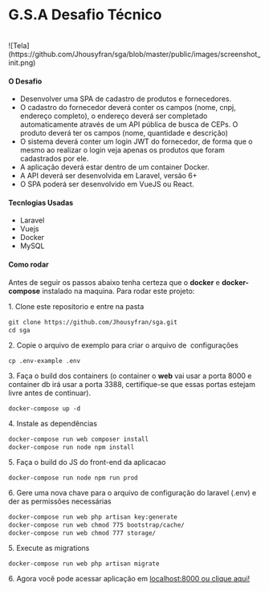 # G.S.A Desafio Técnico
<br>
![Tela](https://github.com/Jhousyfran/sga/blob/master/public/images/screenshot_init.png)

#### O Desafio

* Desenvolver uma SPA de cadastro de produtos e fornecedores.
* O cadastro do fornecedor deverá conter os campos (nome, cnpj, endereço completo), o endereço deverá ser completado automaticamente através de um API pública de busca de CEPs. O produto deverá ter os campos (nome, quantidade e descrição)
* O sistema deverá conter um login JWT do fornecedor, de forma que o mesmo ao realizar o login veja apenas os produtos que foram cadastrados por ele.
* A aplicação deverá estar dentro de um container Docker.
* A API deverá ser desenvolvida em Laravel, versão 6+
* O SPA poderá ser desenvolvido em VueJS ou React.

#### Tecnlogias Usadas

* Laravel
* Vuejs
* Docker
* MySQL

#### Como rodar

Antes de seguir os passos abaixo tenha certeza que o **docker** e **docker-compose** instalado na maquina. Para rodar este projeto:

1\. Clone este repositorio e entre na pasta

```
git clone https://github.com/Jhousyfran/sga.git
cd sga
```

2\. Copie o arquivo de exemplo para criar o arquivo de  configurações

```
cp .env-example .env
```

3\. Faça o build dos containers \(o container o **web** vai usar a porta 8000 e container db irá usar a porta 3388, certifique-se que essas portas estejam livre antes de continuar).

```
docker-compose up -d
```

4\. Instale as dependências

```
docker-compose run web composer install
docker-compose run node npm install
```

5\. Faça o build do JS do front\-end da aplicacao

```
docker-compose run node npm run prod
```

6. Gere uma nova chave para o arquivo de configuração do laravel (.env) e der as permissões necessárias

```
docker-compose run web php artisan key:generate
docker-compose run web chmod 775 bootstrap/cache/
docker-compose run web chmod 777 storage/
```

5\. Execute as migrations

```
docker-compose run web php artisan migrate
```

6\. Agora você pode acessar aplicação em [localhost:8000 ou clique aqui!](http://localhost:8000)